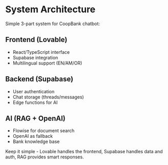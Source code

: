 # System Architecture

Simple 3-part system for CoopBank chatbot:

## Frontend (Lovable)
- React/TypeScript interface
- Supabase integration
- Multilingual support (EN/AM/OR)

## Backend (Supabase)
- User authentication
- Chat storage (threads/messages)
- Edge functions for AI

## AI (RAG + OpenAI)
- Flowise for document search
- OpenAI as fallback
- Bank knowledge base

Keep it simple - Lovable handles the frontend, Supabase handles data and auth, RAG provides smart responses.